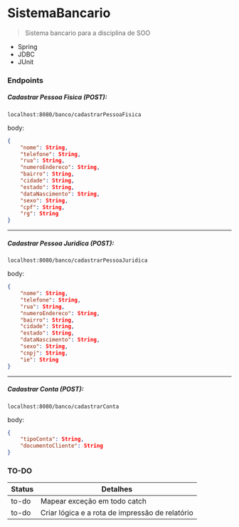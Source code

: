 # SistemaBancario

> Sistema bancario para a disciplina de SOO 

  - Spring
  - JDBC
  - JUnit

### Endpoints 

##### Cadastrar Pessoa Fisica (POST):

`localhost:8080/banco/cadastrarPessoaFisica`

body:
```json
{
    "nome": String,
    "telefone": String,
    "rua": String,
    "numeroEndereco": String,
    "bairro": String,
    "cidade": String,
    "estado": String,
    "dataNascimento": String,
    "sexo": String,
    "cpf": String,
    "rg": String
}
```
------------------------------------------------------------

##### Cadastrar Pessoa Juridica (POST):

`localhost:8080/banco/cadastrarPessoaJuridica`

body:
```json
{
    "nome": String,
    "telefone": String,
    "rua": String,
    "numeroEndereco": String,
    "bairro": String,
    "cidade": String,
    "estado": String,
    "dataNascimento": String,
    "sexo": String,
    "cnpj": String,
    "ie": String
}
```
------------------------------------------------------------

##### Cadastrar Conta (POST):

`localhost:8080/banco/cadastrarConta`

body:
```json
{
    "tipoConta": String,
    "documentoCliente": String
}
```

### TO-DO

| Status | Detalhes |
| ------ | ------ |
| to-do | Mapear exceção em todo catch |
| to-do | Criar lógica e a rota de impressão de relatório |